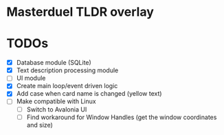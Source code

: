 # Masterduel TLDR overlay

# TODOs
- [x] Database module (SQLite)
- [X] Text description processing module
- [ ] UI module
- [x] Create main loop/event driven logic
- [x] Add case when card name is changed (yellow text)
- [ ] Make compatible with Linux
	- [ ] Switch to Avalonia UI
	- [ ] Find workaround for Window Handles (get the window coordinates and size)